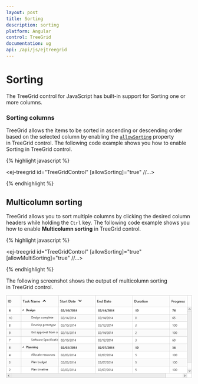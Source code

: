```yaml
---
layout: post
title: Sorting
description: sorting
platform: Angular
control: TreeGrid
documentation: ug
api: /api/js/ejtreegrid
---
```


# Sorting

The TreeGrid control for JavaScript has built-in support for Sorting one or more columns.

### Sorting columns

TreeGrid allows the items to be sorted in ascending or descending order based on the selected column by enabling the [`allowSorting`](/api/js/ejtreegrid#allowsortingspan-classtype-signature-type-booleanbooleanspan "allowSorting") property in TreeGrid control. The following code example shows you how to enable Sorting in TreeGrid control.

{% highlight javascript %}

<ej-treegrid id="TreeGridControl" [allowSorting]="true"
    //...>
</ej-treegrid>

{% endhighlight %}

## Multicolumn sorting

TreeGrid allows you to sort multiple columns by clicking the desired column headers while holding the `Ctrl` key. The following code example shows you how to enable **Multicolumn sorting** in TreeGrid control.

{% highlight javascript %}

<ej-treegrid id="TreeGridControl" [allowSorting]="true" [allowMultiSorting]="true"
    //...>
</ej-treegrid>

{% endhighlight %}

The following screenshot shows the output of multicolumn sorting in TreeGrid control.

![](Sorting_images/Sorting_img1.png)

